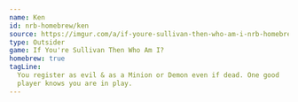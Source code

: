 ```yaml
---
name: Ken
id: nrb-homebrew/ken
source: https://imgur.com/a/if-youre-sullivan-then-who-am-i-nrb-homebrew-script-Cc4elqZ
type: Outsider
game: If You're Sullivan Then Who Am I?
homebrew: true
tagLine:
  You register as evil & as a Minion or Demon even if dead. One good
  player knows you are in play.
---
```


